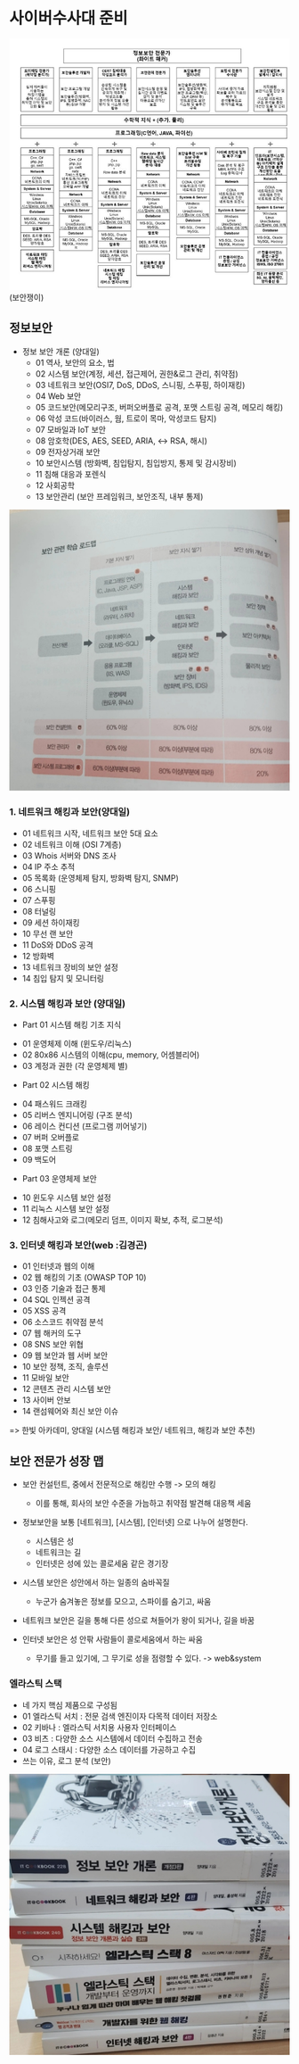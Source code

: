 # 사이버수사대 준비
![img.png](../img/2024/security.png)
(보안쟁이)


## 정보보안 
- 정보 보안 개론 (양대일)
    * 01 역사, 보안의 요소, 법
    * 02 시스템 보안(계정, 세션, 접근제어, 권한&로그 관리, 취약점)
    * 03 네트워크 보안(OSI7, DoS, DDoS, 스니핑, 스푸핑, 하이재킹)
    * 04 Web 보안 
    * 05 코드보안(메모리구조, 버퍼오버플로 공격, 포맷 스트링 공격, 메모리 해킹)
    * 06 악성 코드(바이러스, 웜, 트로이 목마, 악성코드 탐지)
    * 07 모바일과 IoT 보안 
    * 08 암호학(DES, AES, SEED, ARIA, <-> RSA, 해시)
    * 09 전자상거래 보안 
    * 10 보안시스템 (방화벽, 침입탐지, 침입방지, 통제 및 감시장비)
    * 11 침해 대응과 포렌식 
    * 12 사회공학
    * 13 보안관리 (보안 프레임워크, 보안조직, 내부 통제)

![securitymap.jpeg](../img/2024/securitymap.jpeg)
### 1. 네트워크 해킹과 보안(양대일)

- 01 네트워크 시작, 네트워크 보안 5대 요소
- 02 네트워크 이해 (OSI 7계층)
- 03 Whois 서버와 DNS 조사 
- 04 IP 주소 추적
- 05 목록화 (운영체제 탐지, 방화벽 탐지, SNMP)
- 06 스니핑
- 07 스푸핑 
- 08 터널링 
- 09 세션 하이재킹 
- 10 무선 랜 보안 
- 11 DoS와 DDoS 공격 
- 12 방화벽 
- 13 네트워크 장비의 보안 설정 
- 14 침입 탐지 및 모니터링 


### 2. 시스템 해킹과 보안 (양대일)

* Part 01 시스템 해킹  기초 지식
- 01 운영체제 이해 (윈도우/리눅스)
- 02 80x86 시스템의 이해(cpu, memory, 어셈블리어)
- 03 계정과 권한 (각 운영체제 별)
 * Part 02 시스템 해킹  
- 04 패스워드 크래킹
- 05 리버스 엔지니어링 (구조 분석)
- 06 레이스 컨디션 (프로그램 끼어넣기)
- 07 버퍼 오버플로 
- 08 포맷 스트링 
- 09 백도어 
* Part 03 운영체제 보안 
- 10 윈도우 시스템 보안 설정 
- 11 리눅스 시스템 보안 설정
- 12 침해사고와 로그(메모리 덤프, 이미지 확보, 추적, 로그분석)


### 3. 인터넷 해킹과 보안(web :김경곤)

- 01 인터넷과 웹의 이해 
- 02 웹 해킹의 기초 (OWASP TOP 10)
- 03 인증 기술과 접근 통제 
- 04 SQL 인젝션 공격 
- 05 XSS 공격 
- 06 소스코드 취약점 분석 
- 07 웹 해커의 도구 
- 08 SNS 보안 위협 
- 09 웹 보안과 웹 서버 보안 
- 10 보안 정책, 조직, 솔루션 
- 11 모바일 보안 
- 12 콘텐츠 관리 시스템 보안 
- 13 사이버 안보 
- 14 랜섬웨어와 최신 보안 이슈 

=> 한빛 아카데미, 양대일 (시스템 해킹과 보안/ 네트워크, 해킹과 보안 추천)


## 보안 전문가 성장 맵
- 보안 컨설턴트, 중에서 전문적으로 해킹만 수행 -> 모의 해킹 
    * 이를 통해, 회사의 보안 수준을 가늠하고 취약점 발견해 대응책 세움

- 정보보안을 보통 [네트워크], [시스템], [인터넷] 으로 나누어 설명한다.
    * 시스템은 성
    * 네트워크는 길
    * 인터넷은 성에 있는 콜로세움 같은 경기장 
- 시스템 보안은 성안에서 하는 일종의 숨바꼭질 
    * 누군가 숨겨놓은 정보를 모으고, 스파이를 숨기고, 싸움
- 네트워크 보안은 길을 통해  다른 성으로 쳐들어가 왕이 되거나, 길을 바꿈
- 인터넷 보안은 성 안팎 사람들이 콜로세움에서 하는 싸움
    * 무기를 들고 있기에, 그 무기로 성을 점령할 수 있다. -> web&system

### 엘라스틱 스택
- 네 가지 핵심 제품으로 구성됨
- 01 엘라스틱 서치 : 전문 검색 엔진이자 다목적 데이터 저장소
- 02 키바나 : 엘라스틱 서치용 사용자 인터페이스
- 03 비츠 : 다양한 소스 시스템에서 데이터 수집하고 전송 
- 04 로그 스태시 : 다양한 소스 데이터를 가공하고 수집 
- 쓰는 이유, 로그 분석 (보안)

![securitybook.jpeg](../img/2024/securitybook.jpeg)